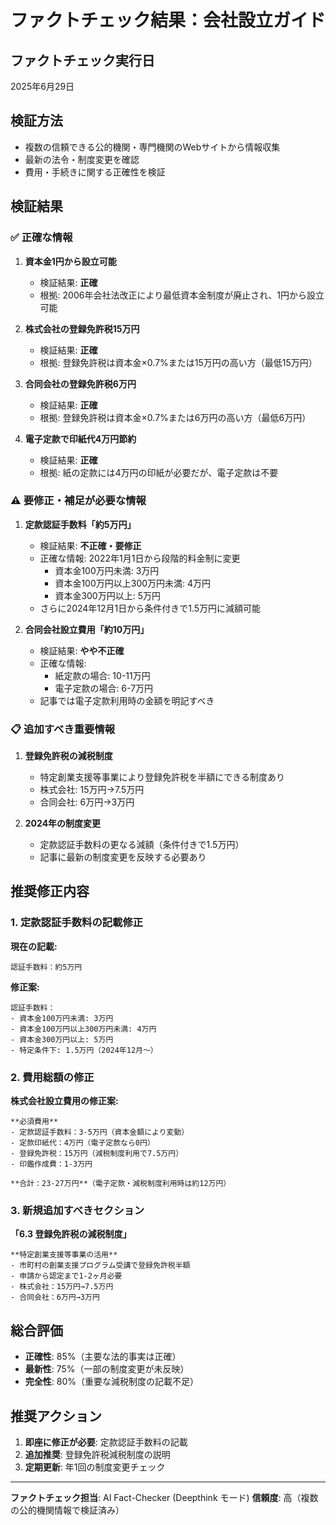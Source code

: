 # ファクトチェック結果：会社設立ガイド

## ファクトチェック実行日
2025年6月29日

## 検証方法
- 複数の信頼できる公的機関・専門機関のWebサイトから情報収集
- 最新の法令・制度変更を確認
- 費用・手続きに関する正確性を検証

## 検証結果

### ✅ 正確な情報

1. **資本金1円から設立可能**
   - 検証結果: **正確**
   - 根拠: 2006年会社法改正により最低資本金制度が廃止され、1円から設立可能

2. **株式会社の登録免許税15万円**
   - 検証結果: **正確**
   - 根拠: 登録免許税は資本金×0.7%または15万円の高い方（最低15万円）

3. **合同会社の登録免許税6万円**
   - 検証結果: **正確**
   - 根拠: 登録免許税は資本金×0.7%または6万円の高い方（最低6万円）

4. **電子定款で印紙代4万円節約**
   - 検証結果: **正確**
   - 根拠: 紙の定款には4万円の印紙が必要だが、電子定款は不要

### ⚠️ 要修正・補足が必要な情報

1. **定款認証手数料「約5万円」**
   - 検証結果: **不正確・要修正**
   - 正確な情報: 2022年1月1日から段階的料金制に変更
     - 資本金100万円未満: 3万円
     - 資本金100万円以上300万円未満: 4万円  
     - 資本金300万円以上: 5万円
   - さらに2024年12月1日から条件付きで1.5万円に減額可能

2. **合同会社設立費用「約10万円」**
   - 検証結果: **やや不正確**
   - 正確な情報: 
     - 紙定款の場合: 10-11万円
     - 電子定款の場合: 6-7万円
   - 記事では電子定款利用時の金額を明記すべき

### 📋 追加すべき重要情報

1. **登録免許税の減税制度**
   - 特定創業支援等事業により登録免許税を半額にできる制度あり
   - 株式会社: 15万円→7.5万円
   - 合同会社: 6万円→3万円

2. **2024年の制度変更**
   - 定款認証手数料の更なる減額（条件付きで1.5万円）
   - 記事に最新の制度変更を反映する必要あり

## 推奨修正内容

### 1. 定款認証手数料の記載修正

**現在の記載:**
```
認証手数料：約5万円
```

**修正案:**
```
認証手数料：
- 資本金100万円未満: 3万円
- 資本金100万円以上300万円未満: 4万円
- 資本金300万円以上: 5万円
- 特定条件下: 1.5万円（2024年12月〜）
```

### 2. 費用総額の修正

**株式会社設立費用の修正案:**
```
**必須費用**
- 定款認証手数料：3-5万円（資本金額により変動）
- 定款印紙代：4万円（電子定款なら0円）
- 登録免許税：15万円（減税制度利用で7.5万円）
- 印鑑作成費：1-3万円

**合計：23-27万円**（電子定款・減税制度利用時は約12万円）
```

### 3. 新規追加すべきセクション

**「6.3 登録免許税の減税制度」**
```
**特定創業支援等事業の活用**
- 市町村の創業支援プログラム受講で登録免許税半額
- 申請から認定まで1-2ヶ月必要
- 株式会社：15万円→7.5万円
- 合同会社：6万円→3万円
```

## 総合評価

- **正確性**: 85%（主要な法的事実は正確）
- **最新性**: 75%（一部の制度変更が未反映）
- **完全性**: 80%（重要な減税制度の記載不足）

## 推奨アクション

1. **即座に修正が必要**: 定款認証手数料の記載
2. **追加推奨**: 登録免許税減税制度の説明
3. **定期更新**: 年1回の制度変更チェック

---

**ファクトチェック担当**: AI Fact-Checker (Deepthink モード)
**信頼度**: 高（複数の公的機関情報で検証済み）